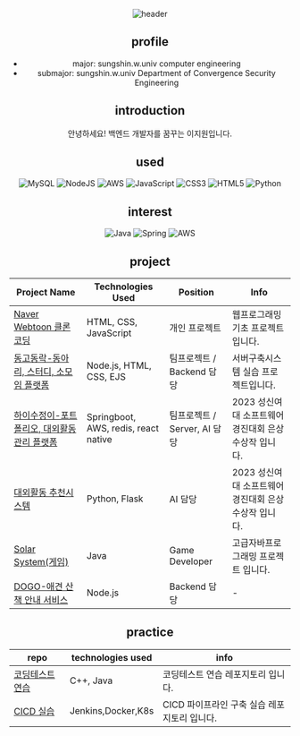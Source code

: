 <div align=center>

![header](https://capsule-render.vercel.app/api?type=wave&color=auto&height=200&section=header&text=JiwonLee%20Portfolio&fontSize=70)

## profile
- major: sungshin.w.univ computer engineering
- submajor: sungshin.w.univ Department of Convergence Security Engineering

## introduction
안녕하세요! 백엔드 개발자를 꿈꾸는 이지원입니다.

## used

![MySQL](https://img.shields.io/badge/mysql-%2300f.svg?style=for-the-badge&logo=mysql&logoColor=white) ![NodeJS](https://img.shields.io/badge/node.js-6DA55F?style=for-the-badge&logo=node.js&logoColor=white) ![AWS](https://img.shields.io/badge/AWS-%23FF9900.svg?style=for-the-badge&logo=amazon-aws&logoColor=white) ![JavaScript](https://img.shields.io/badge/javascript-%23323330.svg?style=for-the-badge&logo=javascript&logoColor=%23F7DF1E) ![CSS3](https://img.shields.io/badge/css3-%231572B6.svg?style=for-the-badge&logo=css3&logoColor=white) ![HTML5](https://img.shields.io/badge/html5-%23E34F26.svg?style=for-the-badge&logo=html5&logoColor=white) ![Python](https://img.shields.io/badge/python-3670A0?style=for-the-badge&logo=python&logoColor=ffdd54)



## interest

![Java](https://img.shields.io/badge/java-%23ED8B00.svg?style=for-the-badge&logo=java&logoColor=white) ![Spring](https://img.shields.io/badge/spring-%236DB33F.svg?style=for-the-badge&logo=spring&logoColor=white) ![AWS](https://img.shields.io/badge/AWS-%23FF9900.svg?style=for-the-badge&logo=amazon-aws&logoColor=white)


## project


| Project Name                                         | Technologies Used                | Position        | Info       |
|------------------------------------------------------|----------------------------------|-----------------|------------|
| [Naver Webtoon 클론코딩](https://github.com/JiwonLee42/web-basics) | HTML, CSS, JavaScript            | 개인 프로젝트 |    웹프로그래밍 기초 프로젝트입니다.        | 
| [동고동락-동아리, 스터디, 소모임 플랫폼](https://github.com/JiwonLee42/dongodonglak) | Node.js, HTML, CSS, EJS          | 팀프로젝트 / Backend 담당 |    서버구축시스템 실습 프로젝트입니다.         |  
| [하이수정이-포트폴리오, 대외활동 관리 플랫폼](https://github.com/HiSujung/hisujung-spring-mvc.git)                | Springboot, AWS, redis, react native | 팀프로젝트 / Server, AI 담당  |    2023 성신여대 소프트웨어 경진대회  은상 수상작 입니다.        |
| [대외활동 추천시스템](https://github.com/JiwonLee42/hisujung_flask) | Python, Flask                                    | AI 담당 |      2023 성신여대 소프트웨어 경진대회  은상 수상작 입니다.         |
| [Solar System(게임)](https://github.com/JiwonLee42/Game-main) | Java                             | Game Developer |    고급자바프로그래밍 프로젝트 입니다.        |
| [DOGO-애견 산책 안내 서비스](https://github.com/UMC-DOGO/DOGO-SERVERS) |   Node.js                        | Backend 담당 |     -       |

## practice

| repo                     | technologies used       | info     |
|--------------------------|-------------------------|----------|
| [코딩테스트 연습](https://github.com/JiwonLee42/CodingTest) | C++, Java  | 코딩테스트 연습 레포지토리 입니다. |
| [CICD 실습]() | Jenkins,Docker,K8s | CICD 파이프라인 구축 실습 레포지토리 입니다. |


</div>
<!--
**JiwonLee42/JiwonLee42** is a ✨ _special_ ✨ repository because its `README.md` (this file) appears on your GitHub profile.
